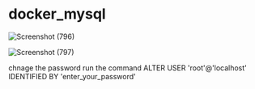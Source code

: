 # docker_mysql
![Screenshot (796)](https://user-images.githubusercontent.com/64592542/145180824-fb409894-9ccc-4d70-a0cc-4fd88e3062f2.png)

![Screenshot (797)](https://user-images.githubusercontent.com/64592542/145180853-f82e795c-0a64-449f-a340-dccb8dc2b745.png)

chnage the password run the command 
ALTER USER 'root'@'localhost' IDENTIFIED BY 'enter_your_password'
